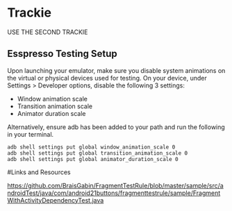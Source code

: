 # Trackie

USE THE SECOND TRACKIE 

## Esspresso Testing Setup

Upon launching your emulator, make sure you disable system animations on the virtual or physical devices used for testing. On your device, under Settings > Developer options, disable the following 3 settings:

- Window animation scale
- Transition animation scale
- Animator duration scale

Alternatively, ensure adb has been added to your path and run the following in your terminal.

```
adb shell settings put global window_animation_scale 0
adb shell settings put global transition_animation_scale 0
adb shell settings put global animator_duration_scale 0
```

#Links and Resources

https://github.com/BraisGabin/FragmentTestRule/blob/master/sample/src/androidTest/java/com/android21buttons/fragmenttestrule/sample/FragmentWithActivityDependencyTest.java